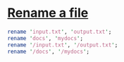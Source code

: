 [1]: http://rosettacode.org/wiki/Rename_a_file

# [Rename a file][1]

```perl
rename 'input.txt', 'output.txt';
rename 'docs', 'mydocs';
rename '/input.txt', '/output.txt';
rename '/docs', '/mydocs';
```